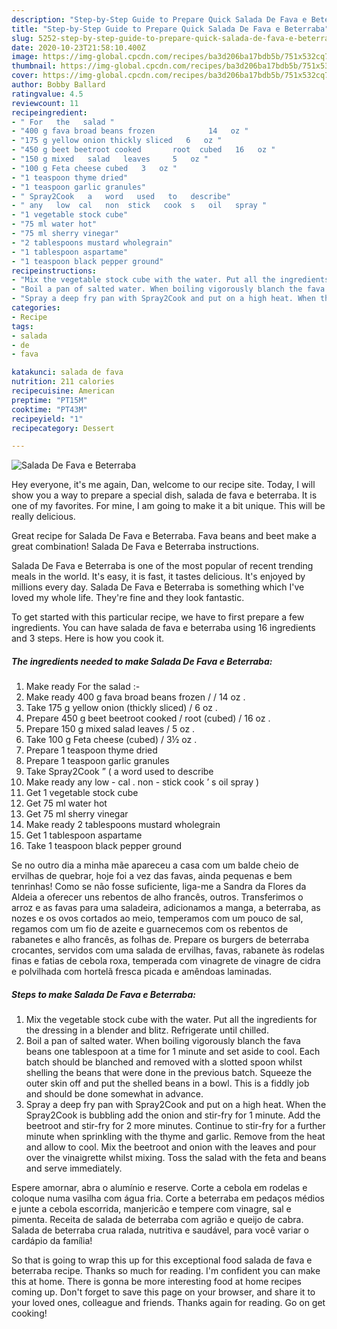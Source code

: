 ```yaml
---
description: "Step-by-Step Guide to Prepare Quick Salada De Fava e Beterraba"
title: "Step-by-Step Guide to Prepare Quick Salada De Fava e Beterraba"
slug: 5252-step-by-step-guide-to-prepare-quick-salada-de-fava-e-beterraba
date: 2020-10-23T21:58:10.400Z
image: https://img-global.cpcdn.com/recipes/ba3d206ba17bdb5b/751x532cq70/salada-de-fava-e-beterraba-recipe-main-photo.jpg
thumbnail: https://img-global.cpcdn.com/recipes/ba3d206ba17bdb5b/751x532cq70/salada-de-fava-e-beterraba-recipe-main-photo.jpg
cover: https://img-global.cpcdn.com/recipes/ba3d206ba17bdb5b/751x532cq70/salada-de-fava-e-beterraba-recipe-main-photo.jpg
author: Bobby Ballard
ratingvalue: 4.5
reviewcount: 11
recipeingredient:
- " For   the   salad "
- "400 g fava broad beans frozen            14   oz "
- "175 g yellow onion thickly sliced   6   oz "
- "450 g beet beetroot cooked       root  cubed   16   oz "
- "150 g mixed   salad   leaves     5   oz "
- "100 g Feta cheese cubed   3   oz "
- "1 teaspoon thyme dried"
- "1 teaspoon garlic granules"
- " Spray2Cook   a   word   used   to   describe"
- " any   low  cal   non  stick   cook  s   oil   spray "
- "1 vegetable stock cube"
- "75 ml water hot"
- "75 ml sherry vinegar"
- "2 tablespoons mustard wholegrain"
- "1 tablespoon aspartame"
- "1 teaspoon black pepper ground"
recipeinstructions:
- "Mix the vegetable stock cube with the water. Put all the ingredients for the dressing in a blender and blitz. Refrigerate until chilled."
- "Boil a pan of salted water. When boiling vigorously blanch the fava beans one tablespoon at a time for 1 minute and set aside to cool. Each batch should be blanched and removed with a slotted spoon whilst shelling the beans that were done in the previous batch. Squeeze the outer skin off and put the shelled beans in a bowl. This is a fiddly job and should be done somewhat in advance."
- "Spray a deep fry pan with Spray2Cook and put on a high heat. When the Spray2Cook is bubbling add the onion and stir-fry for 1 minute. Add the beetroot and stir-fry for 2 more minutes. Continue to stir-fry for a further minute when sprinkling with the thyme and garlic. Remove from the heat and allow to cool. Mix the beetroot and onion with the leaves and pour over the vinaigrette whilst mixing. Toss the salad with the feta and beans and serve immediately."
categories:
- Recipe
tags:
- salada
- de
- fava

katakunci: salada de fava 
nutrition: 211 calories
recipecuisine: American
preptime: "PT15M"
cooktime: "PT43M"
recipeyield: "1"
recipecategory: Dessert

---
```



![Salada De Fava e Beterraba](https://img-global.cpcdn.com/recipes/ba3d206ba17bdb5b/751x532cq70/salada-de-fava-e-beterraba-recipe-main-photo.jpg)

Hey everyone, it's me again, Dan, welcome to our recipe site. Today, I will show you a way to prepare a special dish, salada de fava e beterraba. It is one of my favorites. For mine, I am going to make it a bit unique. This will be really delicious.

Great recipe for Salada De Fava e Beterraba. Fava beans and beet make a great combination! Salada De Fava e Beterraba instructions.

Salada De Fava e Beterraba is one of the most popular of recent trending meals in the world. It's easy, it is fast, it tastes delicious. It's enjoyed by millions every day. Salada De Fava e Beterraba is something which I've loved my whole life. They're fine and they look fantastic.


To get started with this particular recipe, we have to first prepare a few ingredients. You can have salada de fava e beterraba using 16 ingredients and 3 steps. Here is how you cook it.

<!--inarticleads1-->

##### The ingredients needed to make Salada De Fava e Beterraba:

1. Make ready  For   the   salad :-
1. Make ready 400 g fava broad beans frozen     /     /  14   oz .
1. Take 175 g yellow onion (thickly sliced) /  6   oz .
1. Prepare 450 g beet beetroot cooked     /  root  (cubed) /  16   oz .
1. Prepare 150 g mixed   salad   leaves   /  5   oz .
1. Take 100 g Feta cheese (cubed) /  3½   oz .
1. Prepare 1 teaspoon thyme dried
1. Prepare 1 teaspoon garlic granules
1. Take  Spray2Cook ” ( a   word   used   to   describe
1. Make ready  any   low - cal .  non - stick   cook ’ s   oil   spray )
1. Get 1 vegetable stock cube
1. Get 75 ml water hot
1. Get 75 ml sherry vinegar
1. Make ready 2 tablespoons mustard wholegrain
1. Get 1 tablespoon aspartame
1. Take 1 teaspoon black pepper ground


Se no outro dia a minha mãe apareceu a casa com um balde cheio de ervilhas de quebrar, hoje foi a vez das favas, ainda pequenas e bem tenrinhas! Como se não fosse suficiente, liga-me a Sandra da Flores da Aldeia a oferecer uns rebentos de alho francês, outros. Transferimos o arroz e as favas para uma saladeira, adicionamos a manga, a beterraba, as nozes e os ovos cortados ao meio, temperamos com um pouco de sal, regamos com um fio de azeite e guarnecemos com os rebentos de rabanetes e alho francês, as folhas de. Prepare os burgers de beterraba crocantes, servidos com uma salada de ervilhas, favas, rabanete às rodelas finas e fatias de cebola roxa, temperada com vinagrete de vinagre de cidra e polvilhada com hortelã fresca picada e amêndoas laminadas. 

<!--inarticleads2-->

##### Steps to make Salada De Fava e Beterraba:

1. Mix the vegetable stock cube with the water. Put all the ingredients for the dressing in a blender and blitz. Refrigerate until chilled.
1. Boil a pan of salted water. When boiling vigorously blanch the fava beans one tablespoon at a time for 1 minute and set aside to cool. Each batch should be blanched and removed with a slotted spoon whilst shelling the beans that were done in the previous batch. Squeeze the outer skin off and put the shelled beans in a bowl. This is a fiddly job and should be done somewhat in advance.
1. Spray a deep fry pan with Spray2Cook and put on a high heat. When the Spray2Cook is bubbling add the onion and stir-fry for 1 minute. Add the beetroot and stir-fry for 2 more minutes. Continue to stir-fry for a further minute when sprinkling with the thyme and garlic. Remove from the heat and allow to cool. Mix the beetroot and onion with the leaves and pour over the vinaigrette whilst mixing. Toss the salad with the feta and beans and serve immediately.


Espere amornar, abra o alumínio e reserve. Corte a cebola em rodelas e coloque numa vasilha com água fria. Corte a beterraba em pedaços médios e junte a cebola escorrida, manjericão e tempere com vinagre, sal e pimenta. Receita de salada de beterraba com agrião e queijo de cabra. Salada de beterraba crua ralada, nutritiva e saudável, para você variar o cardápio da família! 

So that is going to wrap this up for this exceptional food salada de fava e beterraba recipe. Thanks so much for reading. I'm confident you can make this at home. There is gonna be more interesting food at home recipes coming up. Don't forget to save this page on your browser, and share it to your loved ones, colleague and friends. Thanks again for reading. Go on get cooking!
